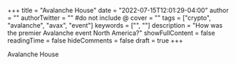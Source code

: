 +++
title = "Avalanche House"
date = "2022-07-15T12:01:29-04:00"
author = ""
authorTwitter = "" #do not include @
cover = ""
tags = ["crypto", "avalanche", "avax", "event"]
keywords = ["", ""]
description = "How was the premier Avalanche event North America?"
showFullContent = false
readingTime = false
hideComments = false
draft = true
+++

Avalanche House 
